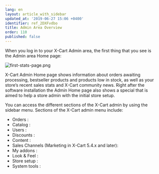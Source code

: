 ```yaml
---
lang: en
layout: article_with_sidebar
updated_at: '2019-06-27 15:06 +0400'
identifier: ref_2DXFvdbo
title: Admin Area Overview
order: 110
published: false
---
```

When you log in to your X-Cart Admin area, the first thing that you see is the Admin area Home page:

![first-stats-page.png]({{site.baseurl}}/attachments/ref_2DXFvdbo/first-stats-page.png)

X-Cart Admin Home page shows information about orders awaiting processing, bestseller products and products low in stock, as well as your store’s recent sales stats and X-Cart community news. Right after the software installation the Admin Home page also shows a special  that is aimed to help a store admin with the initial store setup.

You can access the different sections of the X-Cart admin by using the sidebar menu. Sections of the X-Cart admin menu include:

* Orders : 
* Catalog : 
* Users :
* Discounts :
* Content : 
* Sales Channels (Marketing in X-Cart 5.4.x and later):
* My addons :
* Look & Feel :
* Store setup : 
* System tools : 
